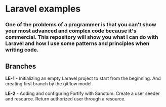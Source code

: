 # Laravel examples #
### One of the problems of a programmer is that you can't show your most advanced and complex code because it's commercial. This repository will show you what I can do with Laravel and how I use some patterns and principles when writing code. ###

## Branches ##

**LE-1**  - Initializing an empty Laravel project to start from the beginning. And creating first branch by the gitflow model.

**LE-2**  - Adding and configuring Fortify with Sanctum. Create a user seeder and resource. Return authorized user through a resource.
